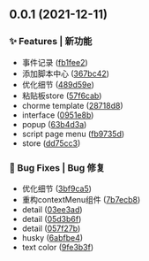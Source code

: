 ## 0.0.1 (2021-12-11)


### ✨ Features | 新功能

* 事件记录 ([fb1fee2](https://gitee.com/Y_onghu/test-monster/commit/fb1fee2))
* 添加脚本中心 ([367bc42](https://gitee.com/Y_onghu/test-monster/commit/367bc42))
* 优化细节 ([489d59e](https://gitee.com/Y_onghu/test-monster/commit/489d59e))
* 粘贴板store ([57f6cab](https://gitee.com/Y_onghu/test-monster/commit/57f6cab))
* chorme template ([28718d8](https://gitee.com/Y_onghu/test-monster/commit/28718d8))
* interface ([0951e8b](https://gitee.com/Y_onghu/test-monster/commit/0951e8b))
* popup ([63b4d3a](https://gitee.com/Y_onghu/test-monster/commit/63b4d3a))
* script page  menu ([fb9735d](https://gitee.com/Y_onghu/test-monster/commit/fb9735d))
* store ([dd75cc3](https://gitee.com/Y_onghu/test-monster/commit/dd75cc3))


### 🐛 Bug Fixes | Bug 修复

* 优化细节 ([3bf9ca5](https://gitee.com/Y_onghu/test-monster/commit/3bf9ca5))
* 重构contextMenu组件 ([7b7ecb8](https://gitee.com/Y_onghu/test-monster/commit/7b7ecb8))
* detail ([03ee3ad](https://gitee.com/Y_onghu/test-monster/commit/03ee3ad))
* detail ([05d3b6f](https://gitee.com/Y_onghu/test-monster/commit/05d3b6f))
* detail ([057f27b](https://gitee.com/Y_onghu/test-monster/commit/057f27b))
* husky ([6abfbe4](https://gitee.com/Y_onghu/test-monster/commit/6abfbe4))
* text color ([9fe3b3f](https://gitee.com/Y_onghu/test-monster/commit/9fe3b3f))





